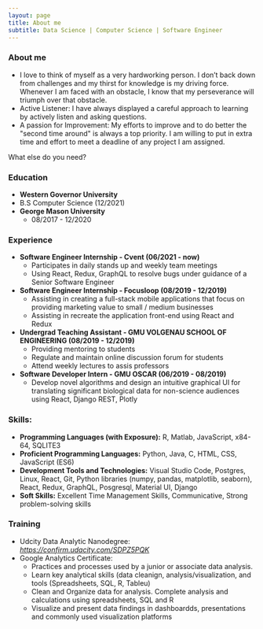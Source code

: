 ```yaml
---
layout: page
title: About me
subtitle: Data Science | Computer Science | Software Engineer
---
```


### About me
- I love to think of myself as a very hardworking person. I don’t back down from challenges and my thirst for knowledge is my driving force. Whenever I am faced with an obstacle, I know that my perseverance will triumph over that obstacle.
- Active Listener: I have always displayed a careful approach to learning by actively listen and asking questions.
- A passion for Improvement: My efforts to improve and to do better the "second time around" is always a top priority. I am willing to put in extra time and effort to meet a deadline of any project I am assigned.

What else do you need?

### Education
* **Western Governor University**
* B.S Computer Science (12/2021)
* **George Mason University**
  * 08/2017 - 12/2020
 
### Experience
* **Software Engineer Internship - Cvent (06/2021 - now)**
   * Participates in daily stands up and weekly team meetings
   * Using React, Redux, GraphQL to resolve bugs under guidance of a Senior Software Engineer
* **Software Engineer Internship - Focusloop (08/2019 - 12/2019)**
  * Assisting in creating a full-stack mobile applications that focus on providing marketing value to small / medium businesses
  * Assisting in recreate the application front-end using React and Redux
* **Undergrad Teaching Assistant - GMU VOLGENAU SCHOOL OF ENGINEERING (08/2019 - 12/2019)**
  * Providing mentoring to students
  * Regulate and maintain online discussion forum for students
  * Attend weekly lectures to assis professors
* **Software Developer Intern - GMU OSCAR (06/2019 - 08/2019)**
  * Develop novel algorithms and design an intuitive graphical UI for translating significant biological data for non-science audiences using React, Django REST, Plotly

### Skills:
- **Programming Languages (with Exposure):** R, Matlab, JavaScript, x84-64, SQLITE3
- **Proficient Programming Languages:** Python, Java, C, HTML, CSS, JavaScript (ES6)
- **Development Tools and Technologies:** Visual Studio Code, Postgres, Linux, React, Git, Python libraries (numpy, pandas, matplotlib, seaborn), React, Redux, GraphQL, Posgresql, Material UI, Django
- **Soft Skills:** Excellent Time Management Skills, Communicative, Strong problem-solving skills

### Training
* Udcity Data Analytic Nanodegree: *https://confirm.udacity.com/SDPZ5PQK*
* Google Analytics Certificate: 
    * Practices and processes used by a junior or associate data analysis.
    * Learn key analytical skills (data cleanign, analysis/visualization, and tools (Spreadsheets, SQL, R, Tableu)
    * Clean and Organize data for analysis. Complete analysis and calculations using spreadsheets, SQL and R
    * Visualize and present data findings in dashboardds, presentations and commonly used visualization platforms

